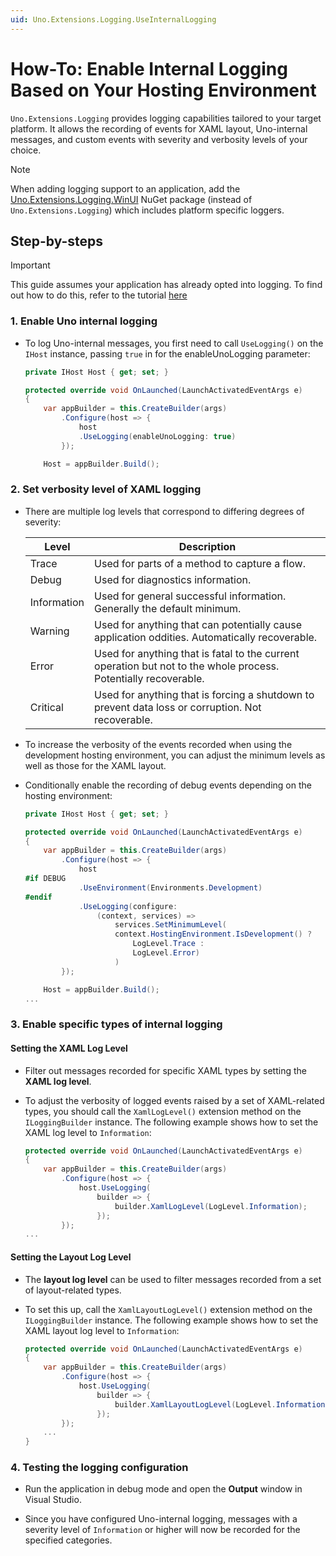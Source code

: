 ```yaml
---
uid: Uno.Extensions.Logging.UseInternalLogging
---
```

# How-To: Enable Internal Logging Based on Your Hosting Environment

`Uno.Extensions.Logging` provides logging capabilities tailored to your target platform. It allows the recording of events for XAML layout, Uno-internal messages, and custom events with severity and verbosity levels of your choice.

> [!NOTE]
> When adding logging support to an application, add the [Uno.Extensions.Logging.WinUI](https://www.nuget.org/packages/Uno.Extensions.Logging.WinUI) NuGet package (instead of `Uno.Extensions.Logging`) which includes platform specific loggers.

## Step-by-steps

> [!IMPORTANT]
> This guide assumes your application has already opted into logging. To find out how to do this, refer to the tutorial [here](xref:Uno.Extensions.Logging.UseLogging)

### 1. Enable Uno internal logging

* To log Uno-internal messages, you first need to call `UseLogging()` on the `IHost` instance, passing `true` in for the enableUnoLogging parameter:

    ```csharp
    private IHost Host { get; set; }

    protected override void OnLaunched(LaunchActivatedEventArgs e)
    {
        var appBuilder = this.CreateBuilder(args)
            .Configure(host => {
                host
                .UseLogging(enableUnoLogging: true)
            });

        Host = appBuilder.Build();
    ```

### 2. Set verbosity level of XAML logging

* There are multiple log levels that correspond to differing degrees of severity:

    | Level | Description |
    |-------|-------------|
    | Trace | Used for parts of a method to capture a flow. |
    | Debug | Used for diagnostics information. |
    | Information | Used for general successful information. Generally the default minimum. |
    | Warning | Used for anything that can potentially cause application oddities. Automatically recoverable. |
    | Error | Used for anything that is fatal to the current operation but not to the whole process. Potentially recoverable. |
    | Critical | Used for anything that is forcing a shutdown to prevent data loss or corruption. Not recoverable. |

* To increase the verbosity of the events recorded when using the development hosting environment, you can adjust the minimum levels as well as those for the XAML layout.

* Conditionally enable the recording of debug events depending on the hosting environment:

    ```csharp
    private IHost Host { get; set; }

    protected override void OnLaunched(LaunchActivatedEventArgs e)
    {
        var appBuilder = this.CreateBuilder(args)
            .Configure(host => {
                host
    #if DEBUG
                .UseEnvironment(Environments.Development)
    #endif
                .UseLogging(configure:
                    (context, services) =>
                        services.SetMinimumLevel(
                        context.HostingEnvironment.IsDevelopment() ?
                            LogLevel.Trace :
                            LogLevel.Error)
                        )
            });

        Host = appBuilder.Build();
    ...
    ```

### 3. Enable specific types of internal logging

#### Setting the XAML Log Level

* Filter out messages recorded for specific XAML types by setting the **XAML log level**.

* To adjust the verbosity of logged events raised by a set of XAML-related types, you should call the `XamlLogLevel()` extension method on the `ILoggingBuilder` instance. The following example shows how to set the XAML log level to `Information`:

    ```csharp
    protected override void OnLaunched(LaunchActivatedEventArgs e)
    {
        var appBuilder = this.CreateBuilder(args)
            .Configure(host => {
                host.UseLogging(
                    builder => {
                        builder.XamlLogLevel(LogLevel.Information);
                    });
            });
    ...
    ```

#### Setting the Layout Log Level

* The **layout log level** can be used to filter messages recorded from a set of layout-related types.

* To set this up, call the `XamlLayoutLogLevel()` extension method on the `ILoggingBuilder` instance. The following example shows how to set the XAML layout log level to `Information`:

    ```csharp
    protected override void OnLaunched(LaunchActivatedEventArgs e)
    {
        var appBuilder = this.CreateBuilder(args)
            .Configure(host => {
                host.UseLogging(
                    builder => {
                        builder.XamlLayoutLogLevel(LogLevel.Information);
                    });
            });
        ...
    }
    ```

### 4. Testing the logging configuration

* Run the application in debug mode and open the **Output** window in Visual Studio.

* Since you have configured Uno-internal logging, messages with a severity level of `Information` or higher will now be recorded for the specified categories.
